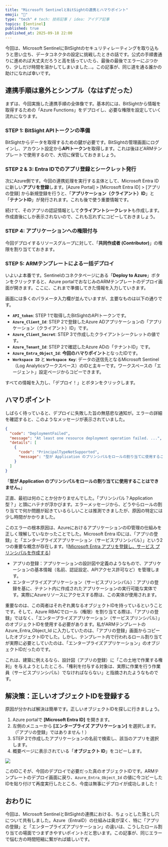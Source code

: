 ```yaml
---
title: "Microsoft SentinelとBitSightの連携とハマりポイント"
emoji: "🤖" 
type: "tech" # tech: 技術記事 / idea: アイデア記事
topics: [Sentinel] 
published: true
published_at: 2025-09-18 22:00
---
```


今回は、Microsoft SentinelにBitSightのセキュリティレーティングを取り込もうと思い立ち、データコネクタの設定に挑戦したときの話です。公式の手順書通りに進めれば大丈夫だろうと高を括っていたら、最後の最後でエラーにぶつかり、少しだけ時間を溶かしてしまいました…。この記事が、同じ道を通る誰かの助けになれば幸いです。

## 連携手順は意外とシンプル（なはずだった）

まずは、今回実施した連携手順の全体像です。基本的には、BitSightから情報を取得するための「Azure Functions」をデプロイし、必要な権限を設定していく流れになります。

### STEP 1: BitSight APIトークンの準備

BitSightからデータを取得するための鍵が必要です。BitSightの管理画面にログインし、アカウント設定から**APIトークン**を取得します。これは後ほどARMテンプレートで使用するので、大切に保管しておきましょう。

### STEP 2 & 3: Entra IDでのアプリ登録とシークレット発行

次にAzure側です。今回の連携処理を実行する主体として、Microsoft Entra ID に新しい**アプリを登録**します。[Azure Portal] > [Microsoft Entra ID] > [アプリの登録] から新規登録を行うと、「**アプリケーション（クライアント）ID**」と「**テナントID**」が発行されます。これも後で使う重要情報です。

続けて、そのアプリの認証情報として**クライアントシークレット**も作成します。作成直後にしか表示されないので、これも忘れずにコピーしておきましょう。

### STEP 4: アプリケーションへの権限付与

今回デプロイするリソースグループに対して、「**共同作成者 (Contributor)**」の権限を割り当てておきます。

### STEP 5: ARMテンプレートによる一括デプロイ

いよいよ本番です。Sentinelのコネクタページにある「**Deploy to Azure**」ボタンをクリックすると、Azure portalでおなじみのARMテンプレートのデプロイ画面が開きます。ここに、これまで準備してきた情報を入力していきます。

画面には多くのパラメータ入力欄が並んでいますが、主要なものは以下の通りです。

  * **`API_token`**: STEP 1で取得したBitSightのAPIトークンです。
  * **`Azure_Client_Id`**: STEP 2で登録したAzure ADアプリケーションの「アプリケーション（クライアント）ID」です。
  * **`Azure_Client_Secret`**: STEP 3で作成したクライアントシークレットの値です。
  * **`Azure_Tenant_Id`**: STEP 2で確認したAzure ADの「テナントID」です。
  * **`Azure_Entra_Object_Id`**: **今回のハマりポイント**となったIDです。
  * **`Workspace ID`** と **`Workspace Key`**: データの送信先となるMicrosoft Sentinel（Log Analyticsワークスペース）のIDと主キーです。ワークスペースの「エージェント」設定ページからコピーできます。

すべての情報を入力し、「デプロイ！」とボタンをクリックします。

## ハマりポイント

しばらく待っていると、デプロイに失敗した旨の無慈悲な通知が。エラーの詳細を確認すると、このようなメッセージが表示されていました。

```json
{
  "code": "DeploymentFailed",
  "message": "At least one resource deployment operation failed. ...",
  "details": [
    {
      "code": "PrincipalTypeNotSupported",
      "message": "型が Application のプリンシパルをロールの割り当てに使用することはできません。"
    }
  ]
}
```

「**型が Application のプリンシパルをロールの割り当てに使用することはできません。**」

正直、最初は何のことか分かりませんでした。「プリンシパル？Application型？」と頭にハテナが浮かびます。エラーメッセージから、どうやらロールの割り当てで何か問題が起きているらしいことは推測できましたが、原因の特定には少し時間がかかりました。

このエラーの根本原因は、AzureにおけるアプリケーションのID管理の仕組みを正しく理解していなかったことでした。Microsoft Entra IDには、「アプリの登録」と「エンタープライズアプリケーション（サービスプリンシパル）」という2つの重要な概念が存在します。![[Microsoft Entra アプリを登録し、サービス プリンシパルを作成する](https://learn.microsoft.com/en-us/entra/identity-platform/howto-create-service-principal-portal)]

- アプリの登録：アプリケーションの設計図や定義のようなもので、アプリケーションの基本情報（名前、認証設定、APIアクセス許可など）を管理します。
- エンタープライズアプリケーション（サービスプリンシパル）：アプリの登録を基に、テナント内に作成されたアプリケーションの実行可能な実体です。実際にAzureリソースにアクセスする際は、この実体が使用されます。

重要なのは、この両者はそれぞれ異なるオブジェクトIDを持っているということです。そして、Azure RBACでロール（権限）を割り当てる際は、「アプリの登録」ではなく、「エンタープライズアプリケーション（サービスプリンシパル）」のオブジェクトIDを使用する必要があります。私がARMテンプレートの Azure_Entra_Object_Id に入力していたのは、「アプリの登録」画面からコピーしたオブジェクトIDでした。しかし、テンプレート内で行われるロール割り当てが実際に必要としていたのは、「エンタープライズアプリケーション」のオブジェクトIDだったのです。

これは、建築に例えるなら、設計図（アプリの登録）に「この土地で作業する権利」を与えようとしたところ、「権利を付与する対象は、実際に作業を行う作業員（サービスプリンシパル）でなければならない」と指摘されたようなものです。

## 解決策：正しいオブジェクトIDを登録する

原因が分かれば解決は簡単です。正しいオブジェクトIDを探しに行きましょう。

1.  Azure portalで **[Microsoft Entra ID]** を開きます。
2.  左側のメニューから **[エンタープライズ アプリケーション]** を選択します。（「アプリの登録」ではありません！）
3.  STEP 2で作成したアプリケーションの名前で検索し、該当のアプリを選択します。
4.  概要ページに表示されている「**オブジェクト ID**」をコピーします。

![](https://github.com/user-attachments/assets/cad9f40b-2f64-4eb6-add1-96a7fb184143)

このIDこそが、今回のデプロイで必要だった真のオブジェクトIDです。ARMテンプレートのデプロイ画面に戻り、`Azure_Entra_Object_Id` の値に今コピーしたIDを貼り付けて再度実行したところ、今度は無事にデプロイが成功しました！

## おわりに

今回は、Microsoft SentinelとBitSightの連携における、ちょっとした落とし穴について共有しました。Azure（EntraID）の仕組みは奥が深く、特に「アプリの登録」と「エンタープライズアプリケーション」の違いは、こうしたロール割り当ての場面でつまずきやすいポイントだと思います。この記事が、同じエラーで悩む方の時間短縮に繋がれば嬉しいです。
